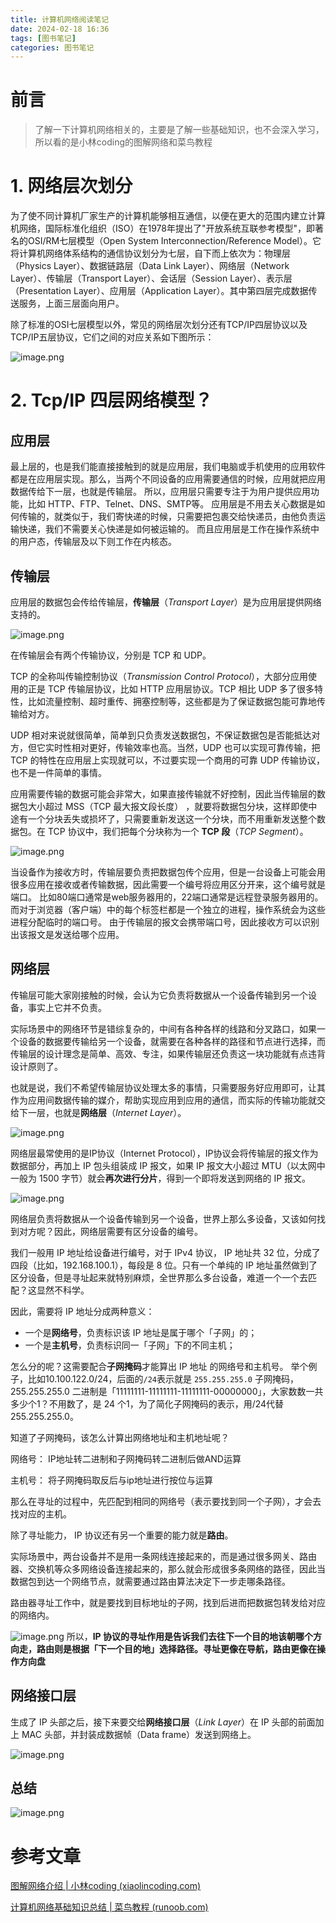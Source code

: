 ```yaml
---
title: 计算机网络阅读笔记
date: 2024-02-18 16:36
tags: [图书笔记]
categories: 图书笔记
---
```


# 前言
> 了解一下计算机网络相关的，主要是了解一些基础知识，也不会深入学习，所以看的是小林coding的图解网络和菜鸟教程

# 1. 网络层次划分
为了使不同计算机厂家生产的计算机能够相互通信，以便在更大的范围内建立计算机网络，国际标准化组织（ISO）在1978年提出了"开放系统互联参考模型"，即著名的OSI/RM七层模型（Open System Interconnection/Reference Model）。它将计算机网络体系结构的通信协议划分为七层，自下而上依次为：物理层（Physics Layer）、数据链路层（Data Link Layer）、网络层（Network Layer）、传输层（Transport Layer）、会话层（Session Layer）、表示层（Presentation Layer）、应用层（Application Layer）。其中第四层完成数据传送服务，上面三层面向用户。

除了标准的OSI七层模型以外，常见的网络层次划分还有TCP/IP四层协议以及TCP/IP五层协议，它们之间的对应关系如下图所示：

![image.png](https://p9-juejin.byteimg.com/tos-cn-i-k3u1fbpfcp/ca505690d12d47a4a50df3193557ca0b~tplv-k3u1fbpfcp-jj-mark:0:0:0:0:q75.image#?w=750&h=470&s=206394&e=png&b=fcfafa)
# 2. Tcp/IP 四层网络模型？
## 应用层
最上层的，也是我们能直接接触到的就是应用层，我们电脑或手机使用的应用软件都是在应用层实现。那么，当两个不同设备的应用需要通信的时候，应用就把应用数据传给下一层，也就是传输层。
所以，应用层只需要专注于为用户提供应用功能，比如 HTTP、FTP、Telnet、DNS、SMTP等。
应用层是不用去关心数据是如何传输的，就类似于，我们寄快递的时候，只需要把包裹交给快递员，由他负责运输快递，我们不需要关心快递是如何被运输的。
而且应用层是工作在操作系统中的用户态，传输层及以下则工作在内核态。

## 传输层
应用层的数据包会传给传输层，**传输层**（*Transport Layer*）是为应用层提供网络支持的。

![image.png](https://p3-juejin.byteimg.com/tos-cn-i-k3u1fbpfcp/c77135dc2ffc45219d65c0d0cfb73fc7~tplv-k3u1fbpfcp-jj-mark:0:0:0:0:q75.image#?w=602&h=287&s=35843&e=png&b=fffefe)

在传输层会有两个传输协议，分别是 TCP 和 UDP。

TCP 的全称叫传输控制协议（*Transmission Control Protocol*），大部分应用使用的正是 TCP 传输层协议，比如 HTTP 应用层协议。TCP 相比 UDP 多了很多特性，比如流量控制、超时重传、拥塞控制等，这些都是为了保证数据包能可靠地传输给对方。

UDP 相对来说就很简单，简单到只负责发送数据包，不保证数据包是否能抵达对方，但它实时性相对更好，传输效率也高。当然，UDP 也可以实现可靠传输，把 TCP 的特性在应用层上实现就可以，不过要实现一个商用的可靠 UDP 传输协议，也不是一件简单的事情。

应用需要传输的数据可能会非常大，如果直接传输就不好控制，因此当传输层的数据包大小超过 MSS（TCP 最大报文段长度） ，就要将数据包分块，这样即使中途有一个分块丢失或损坏了，只需要重新发送这一个分块，而不用重新发送整个数据包。在 TCP 协议中，我们把每个分块称为一个 **TCP 段**（*TCP Segment*）。

![image.png](https://p3-juejin.byteimg.com/tos-cn-i-k3u1fbpfcp/1beddd918a8847ab97c70c32ea049f33~tplv-k3u1fbpfcp-jj-mark:0:0:0:0:q75.image#?w=581&h=392&s=41422&e=png&b=ffffff)

当设备作为接收方时，传输层要负责把数据包传个应用，但是一台设备上可能会用很多应用在接收或者传输数据，因此需要一个编号将应用区分开来，这个编号就是端口。
比如80端口通常是web服务器用的，22端口通常是远程登录服务器用的。而对于浏览器（客户端）中的每个标签栏都是一个独立的进程，操作系统会为这些进程分配临时的端口号。
由于传输层的报文会携带端口号，因此接收方可以识别出该报文是发送给哪个应用。

## 网络层
传输层可能大家刚接触的时候，会认为它负责将数据从一个设备传输到另一个设备，事实上它并不负责。

实际场景中的网络环节是错综复杂的，中间有各种各样的线路和分叉路口，如果一个设备的数据要传输给另一个设备，就需要在各种各样的路径和节点进行选择，而传输层的设计理念是简单、高效、专注，如果传输层还负责这一块功能就有点违背设计原则了。

也就是说，我们不希望传输层协议处理太多的事情，只需要服务好应用即可，让其作为应用间数据传输的媒介，帮助实现应用到应用的通信，而实际的传输功能就交给下一层，也就是**网络层**（*Internet Layer*）。

![image.png](https://p3-juejin.byteimg.com/tos-cn-i-k3u1fbpfcp/cfbe1e0f9094483fb44d7a63e79fe318~tplv-k3u1fbpfcp-jj-mark:0:0:0:0:q75.image#?w=602&h=467&s=63402&e=png&b=fff9f9)

网络层最常使用的是IP协议（Internet Protocol），IP协议会将传输层的报文作为数据部分，再加上 IP 包头组装成 IP 报文，如果 IP 报文大小超过 MTU（以太网中一般为 1500 字节）就会**再次进行分片**，得到一个即将发送到网络的 IP 报文。

![image.png](https://p1-juejin.byteimg.com/tos-cn-i-k3u1fbpfcp/c28e3c78ef4b494a952d438d4d44cd2d~tplv-k3u1fbpfcp-jj-mark:0:0:0:0:q75.image#?w=1142&h=702&s=293820&e=png&b=fefafa)

网络层负责将数据从一个设备传输到另一个设备，世界上那么多设备，又该如何找到对方呢？因此，网络层需要有区分设备的编号。

我们一般用 IP 地址给设备进行编号，对于 IPv4 协议， IP 地址共 32 位，分成了四段（比如，192.168.100.1），每段是 8 位。只有一个单纯的 IP 地址虽然做到了区分设备，但是寻址起来就特别麻烦，全世界那么多台设备，难道一个一个去匹配？这显然不科学。

因此，需要将 IP 地址分成两种意义：

-   一个是**网络号**，负责标识该 IP 地址是属于哪个「子网」的；
-   一个是**主机号**，负责标识同一「子网」下的不同主机；

怎么分的呢？这需要配合**子网掩码**才能算出 IP 地址 的网络号和主机号。
举个例子，比如10.100.122.0/24，后面的`/24`表示就是 `255.255.255.0` 子网掩码，255.255.255.0 二进制是「11111111-11111111-11111111-00000000」，大家数数一共多少个1？不用数了，是 24 个1，为了简化子网掩码的表示，用/24代替255.255.255.0。

知道了子网掩码，该怎么计算出网络地址和主机地址呢？

网络号： IP地址转二进制和子网掩码转二进制后做AND运算

主机号： 将子网掩码取反后与ip地址进行按位与运算

那么在寻址的过程中，先匹配到相同的网络号（表示要找到同一个子网），才会去找对应的主机。

除了寻址能力， IP 协议还有另一个重要的能力就是**路由**。

实际场景中，两台设备并不是用一条网线连接起来的，而是通过很多网关、路由器、交换机等众多网络设备连接起来的，那么就会形成很多条网络的路径，因此当数据包到达一个网络节点，就需要通过路由算法决定下一步走哪条路径。

路由器寻址工作中，就是要找到目标地址的子网，找到后进而把数据包转发给对应的网络内。

![image.png](https://p1-juejin.byteimg.com/tos-cn-i-k3u1fbpfcp/9128df9bc3eb451cb29e22e01aa03272~tplv-k3u1fbpfcp-jj-mark:0:0:0:0:q75.image#?w=684&h=542&s=172651&e=png&b=fefdfd)
所以，**IP 协议的寻址作用是告诉我们去往下一个目的地该朝哪个方向走，路由则是根据「下一个目的地」选择路径。寻址更像在导航，路由更像在操作方向盘**

## 网络接口层
生成了 IP 头部之后，接下来要交给**网络接口层**（*Link Layer*）在 IP 头部的前面加上 MAC 头部，并封装成数据帧（Data frame）发送到网络上。

![image.png](https://p6-juejin.byteimg.com/tos-cn-i-k3u1fbpfcp/b9d8469854f2420f9f11c2e0e02b2901~tplv-k3u1fbpfcp-jj-mark:0:0:0:0:q75.image#?w=602&h=647&s=82533&e=png&b=fef8f8)

## 总结

![image.png](https://p9-juejin.byteimg.com/tos-cn-i-k3u1fbpfcp/9e7706225349498c9a79580e1b22186e~tplv-k3u1fbpfcp-jj-mark:0:0:0:0:q75.image#?w=905&h=501&s=125669&e=png&b=fdf5f3)
# 参考文章
[图解网络介绍 | 小林coding (xiaolincoding.com)](https://xiaolincoding.com/network/#%E9%80%82%E5%90%88%E4%BB%80%E4%B9%88%E7%BE%A4%E4%BD%93)

[计算机网络基础知识总结 | 菜鸟教程 (runoob.com)](https://www.runoob.com/w3cnote/summary-of-network.html)